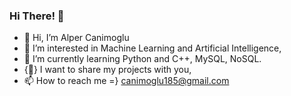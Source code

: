 ### Hi There! 👋
- 👋 Hi, I’m Alper Canimoglu
- 👀 I’m interested in Machine Learning and Artificial Intelligence,
- 🌱 I’m currently learning Python and C++, MySQL, NoSQL.
- {💯} I want to share my projects with you,
- 📫 How to reach me =} canimoglu185@gmail.com

<!---
CnmAlper/CnmAlper is a ✨ special ✨ repository because its `README.md` (this file) appears on your GitHub profile.
You can click the Preview link to take a look at your changes.
--->
